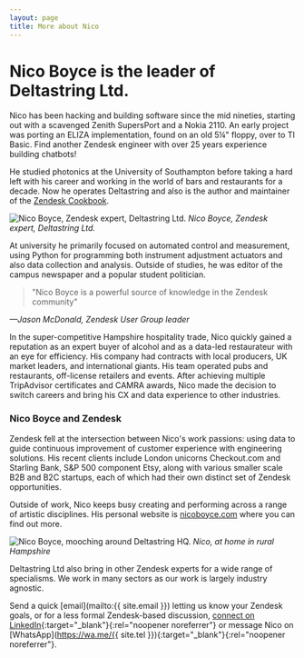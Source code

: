 ```yaml
---
layout: page
title: More about Nico
---
```


# Nico Boyce is the leader of Deltastring Ltd.

Nico has been hacking and building software since the mid nineties, starting out with a scavenged Zenith SupersPort and a Nokia 2110. An early project was porting an ELIZA implementation, found on an old 5¼" floppy, over to TI Basic. Find another Zendesk engineer with over 25 years experience building chatbots!

He studied photonics at the University of Southampton before taking a hard left with his career and working in the world of bars and restaurants for a decade. Now he operates Deltastring and also is the author and maintainer of the [Zendesk Cookbook](https://deltastring.com/2024/07/29/well-read/).

![Nico Boyce, Zendesk expert, Deltastring Ltd.](/public/img/nico-mugshot-small.jpg)
*Nico Boyce, Zendesk expert, Deltastring Ltd.*

At university he primarily focused on automated control and measurement, using Python for programming both instrument adjustment actuators and also data collection and analysis. Outside of studies, he was editor of the campus newspaper and a popular student politician.

> "Nico Boyce is a powerful source of knowledge in the Zendesk community"

*—Jason McDonald, Zendesk User Group leader*

In the super-competitive Hampshire hospitality trade, Nico quickly gained a reputation as an expert buyer of alcohol and as a data-led restaurateur with an eye for efficiency. His company had contracts with local producers, UK market leaders, and international giants. His team operated pubs and restaurants, off-license retailers and events. After achieving multiple TripAdvisor certificates and CAMRA awards, Nico made the decision to switch careers and bring his CX and data experience to other industries.

### Nico Boyce and Zendesk

Zendesk fell at the intersection between Nico's work passions: using data to guide continuous improvement of customer experience with engineering solutions. His recent clients include London unicorns Checkout.com and Starling Bank, S&P 500 component Etsy, along with various smaller scale B2B and B2C startups, each of which had their own distinct set of Zendesk opportunities.

Outside of work, Nico keeps busy creating and performing across a range of artistic disciplines. His personal website is [nicoboyce.com](https://nicoboyce.com) where you can find out more.

![Nico Boyce, mooching around Deltastring HQ.](/public/img/nicobb.jpeg)
*Nico, at home in rural Hampshire*

Deltastring Ltd also bring in other Zendesk experts for a wide range of specialisms. We work in many sectors as our work is largely industry agnostic.

Send a quick [email](mailto:{{ site.email }}) letting us know your Zendesk goals, or for a less formal Zendesk-based discussion, [connect on LinkedIn](https://www.linkedin.com/in/nicoboyce/){:target="_blank"}{:rel="noopener noreferrer"} or message Nico on [WhatsApp](https://wa.me/{{ site.tel }}){:target="_blank"}{:rel="noopener noreferrer"}.